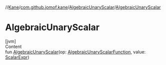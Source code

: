 //[Kane](../../index.md)/[com.github.jomof.kane](../index.md)/[AlgebraicUnaryScalar](index.md)/[AlgebraicUnaryScalar](-algebraic-unary-scalar.md)



# AlgebraicUnaryScalar  
[jvm]  
Content  
fun [AlgebraicUnaryScalar](-algebraic-unary-scalar.md)(op: [AlgebraicUnaryScalarFunction](../../com.github.jomof.kane.impl.functions/-algebraic-unary-scalar-function/index.md), value: [ScalarExpr](../-scalar-expr/index.md))  



